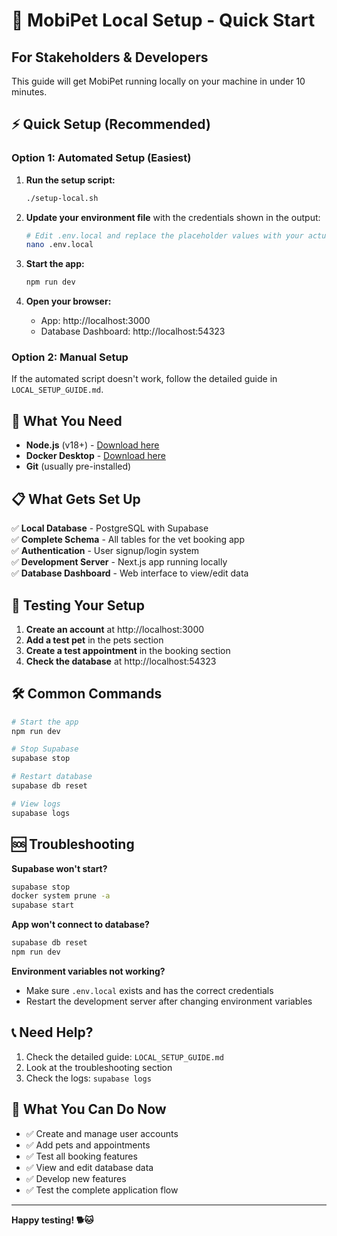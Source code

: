 # 🚀 MobiPet Local Setup - Quick Start

## For Stakeholders & Developers

This guide will get MobiPet running locally on your machine in under 10 minutes.

## ⚡ Quick Setup (Recommended)

### Option 1: Automated Setup (Easiest)

1. **Run the setup script:**
   ```bash
   ./setup-local.sh
   ```

2. **Update your environment file** with the credentials shown in the output:
   ```bash
   # Edit .env.local and replace the placeholder values with your actual credentials
   nano .env.local
   ```

3. **Start the app:**
   ```bash
   npm run dev
   ```

4. **Open your browser:**
   - App: http://localhost:3000
   - Database Dashboard: http://localhost:54323

### Option 2: Manual Setup

If the automated script doesn't work, follow the detailed guide in `LOCAL_SETUP_GUIDE.md`.

## 🔧 What You Need

- **Node.js** (v18+) - [Download here](https://nodejs.org/)
- **Docker Desktop** - [Download here](https://www.docker.com/products/docker-desktop/)
- **Git** (usually pre-installed)

## 📋 What Gets Set Up

✅ **Local Database** - PostgreSQL with Supabase  
✅ **Complete Schema** - All tables for the vet booking app  
✅ **Authentication** - User signup/login system  
✅ **Development Server** - Next.js app running locally  
✅ **Database Dashboard** - Web interface to view/edit data  

## 🧪 Testing Your Setup

1. **Create an account** at http://localhost:3000
2. **Add a test pet** in the pets section
3. **Create a test appointment** in the booking section
4. **Check the database** at http://localhost:54323

## 🛠️ Common Commands

```bash
# Start the app
npm run dev

# Stop Supabase
supabase stop

# Restart database
supabase db reset

# View logs
supabase logs
```

## 🆘 Troubleshooting

**Supabase won't start?**
```bash
supabase stop
docker system prune -a
supabase start
```

**App won't connect to database?**
```bash
supabase db reset
npm run dev
```

**Environment variables not working?**
- Make sure `.env.local` exists and has the correct credentials
- Restart the development server after changing environment variables

## 📞 Need Help?

1. Check the detailed guide: `LOCAL_SETUP_GUIDE.md`
2. Look at the troubleshooting section
3. Check the logs: `supabase logs`

## 🎯 What You Can Do Now

- ✅ Create and manage user accounts
- ✅ Add pets and appointments
- ✅ Test all booking features
- ✅ View and edit database data
- ✅ Develop new features
- ✅ Test the complete application flow

---

**Happy testing! 🐕🐱** 